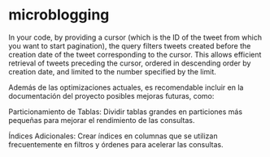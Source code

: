 # microblogging

In your code, by providing a cursor (which is the ID of the tweet from which you want to start pagination), the query filters tweets created before the creation date of the tweet corresponding to the cursor. This allows efficient retrieval of tweets preceding the cursor, ordered in descending order by creation date, and limited to the number specified by the limit.



Además de las optimizaciones actuales, es recomendable incluir en la documentación del proyecto posibles mejoras futuras, como:

Particionamiento de Tablas: Dividir tablas grandes en particiones más pequeñas para mejorar el rendimiento de las consultas.

Índices Adicionales: Crear índices en columnas que se utilizan frecuentemente en filtros y órdenes para acelerar las consultas.